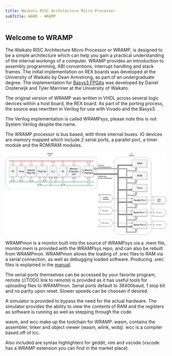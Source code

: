```yaml
---
title: Waikato RISC Architecture Micro Processor
subTitle: WAND - WRAMP
---
```


## Welcome to WRAMP

The Waikato RISC Architecture Micro Processor or WRAMP, is designed to be a simple architecture which can help you gain a practical understanding of the internal workings of a computer.
WRAMP provides an introduction to assembly programming, ABI conventions, interrupt handling and stack frames.
The initial implementation on REX boards was developed at the University of Waikato by Dean Armstrong, as part of an undergraduate degree. The implementation for [Basys3 FPGAs](https://reference.digilentinc.com/reference/programmable-logic/basys-3/start?redirect=1) was developed by Daniel Oosterwijk and Tyler Marriner at the University of Waikato.

The original version of WRAMP was written in VHDL across several logic devices within a host board, the REX board.
As part of the porting process, the source was rewritten in Verilog for use with Vivado and the Basys3.

The Verilog implementation is called WRAMPsys, please note this is not System Verilog despite the name. 

The WRAMP processor is bus based, with three internal buses.
IO devices are memory mapped which include 2 serial ports, a parallel port, a timer module and the ROM/RAM modules.

![WRAMP architecture](assets/WRAMParch.png)

WRAMPmon is a monitor built into the source of WRAMPsys via a .mem file, monitor.mem is provided with the WRAMPsys repo, and can also be rebuilt from WRAMPmon.
WRAMPmon allows the loading of .srec files to RAM via a serial connection, as well as debugging loaded software.
Producing .srec files is explained in the [manual](/assets/book.pdf).

The serial ports themselves can be accessed by your favorite program, remote (//TODO link to remote) is provided as it has useful tools for uploading files to WRAMPmon.
Serial ports default to 38400baud, 1 stop bit and no parity upon reset.
Slower speeds can be choosen if desired.

A simulator is provided to bypass the need for the actual hardware.
The simulator provides the ability to view the contents of RAM and the registers as software is running as well as stepping through the code.

wasm, and wcc make up the toolchain for WRAMP.
wasm, contains the assembler, linker and object viewer (wasm, wlink, wobj).
wcc is a compiler based off of lcc.

Also included are syntax highlighters for geddit, vim and vscode (vscode has a WRAMP extension you can find in the market place).

